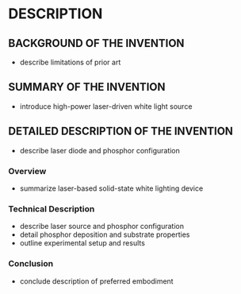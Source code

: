 # DESCRIPTION

## BACKGROUND OF THE INVENTION

- describe limitations of prior art

## SUMMARY OF THE INVENTION

- introduce high-power laser-driven white light source

## DETAILED DESCRIPTION OF THE INVENTION

- describe laser diode and phosphor configuration

### Overview

- summarize laser-based solid-state white lighting device

### Technical Description

- describe laser source and phosphor configuration
- detail phosphor deposition and substrate properties
- outline experimental setup and results

### Conclusion

- conclude description of preferred embodiment

